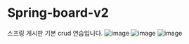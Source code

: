 # Spring-board-v2
스프링 게시판 기본 crud 연습입니다.
![image](https://github.com/user-attachments/assets/3ea049b3-48a4-4ef7-b5a3-b12d712e0a31)
![image](https://github.com/user-attachments/assets/7b5edfc9-d5a2-4e42-87cd-a5492e033e74)
![image](https://github.com/user-attachments/assets/1d81f1d8-43f5-4168-bc72-a25452130bca)
